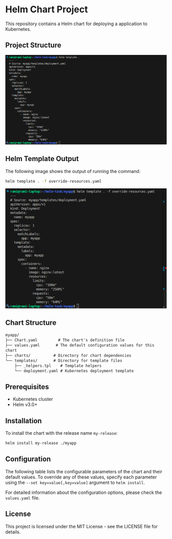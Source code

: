 # Helm Chart Project

This repository contains a Helm chart for deploying a application to Kubernetes.

## Project Structure

![Project Structure](image.png)

## Helm Template Output

The following image shows the output of running the command:
```bash
helm template . -f override-resources.yaml
```

![Helm Template Output](image%20copy.png)

## Chart Structure

```
myapp/
├── Chart.yaml         # The chart's definition file
├── values.yaml       # The default configuration values for this chart
├── charts/          # Directory for chart dependencies
└── templates/       # Directory for template files
    ├── _helpers.tpl    # Template helpers
    └── deployment.yaml # Kubernetes deployment template
```

## Prerequisites

- Kubernetes cluster
- Helm v3.0+

## Installation

To install the chart with the release name `my-release`:

```bash
helm install my-release ./myapp
```

## Configuration

The following table lists the configurable parameters of the chart and their default values. To override any of these values, specify each parameter using the `--set key=value[,key=value]` argument to `helm install`.

For detailed information about the configuration options, please check the `values.yaml` file.

## License

This project is licensed under the MIT License - see the LICENSE file for details.
